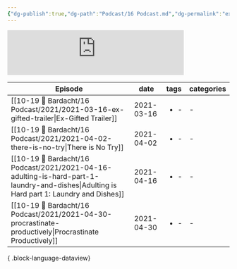 ```yaml
---
{"dg-publish":true,"dg-path":"Podcast/16 Podcast.md","dg-permalink":"exgifted","permalink":"/exgifted/","title":"📌 Ex-Gifted Podcast","pinned":true,"contentClasses":"dashboard cards","noteIcon":"","created":"","updated":"2023-07-17T01:56:30.828-04:00"}
---
```



<iframe src="https://podcasters.spotify.com/pod/show/exgifted/embed" height="102px" width="400px" frameborder="0" scrolling="no"></iframe>


| Episode                                                                                                                                     | date       | tags                 | categories |
| ------------------------------------------------------------------------------------------------------------------------------------------- | ---------- | -------------------- | ---------- |
| [[10-19 💢 Bardacht/16 Podcast/2021/2021-03-16-ex-gifted-trailer\|Ex-Gifted Trailer]]                                                    | 2021-03-16 | <ul><li>\-</li></ul> | \-         |
| [[10-19 💢 Bardacht/16 Podcast/2021/2021-04-02-there-is-no-try\|There is No Try]]                                                        | 2021-04-02 | <ul><li>\-</li></ul> | \-         |
| [[10-19 💢 Bardacht/16 Podcast/2021/2021-04-16-adulting-is-hard-part-1-laundry-and-dishes\|Adulting is Hard part 1: Laundry and Dishes]] | 2021-04-16 | <ul><li>\-</li></ul> | \-         |
| [[10-19 💢 Bardacht/16 Podcast/2021/2021-04-30-procrastinate-productively\|Procrastinate Productively]]                                  | 2021-04-30 | <ul><li>\-</li></ul> | \-         |

{ .block-language-dataview}